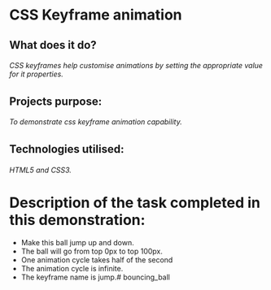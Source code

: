 # CSS Keyframe animation 

## What does it do?
###### CSS keyframes help customise animations by setting the appropriate value for it properties.

## Projects purpose:
###### To demonstrate css keyframe animation capability.

## Technologies utilised:
###### HTML5 and CSS3.

# Description of the task completed in this demonstration:
* Make this ball jump up and down. 
* The ball will go from top 0px to top 100px.
* One animation cycle takes half of the second 
* The animation cycle is infinite. 
* The keyframe name is jump.# bouncing_ball
